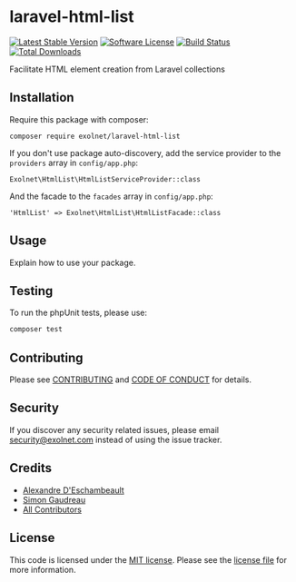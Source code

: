 # laravel-html-list

[![Latest Stable Version](https://poser.pugx.org/eXolnet/laravel-html-list/v/stable?format=flat-square)](https://packagist.org/packages/eXolnet/laravel-html-list)
[![Software License](https://img.shields.io/badge/license-MIT-brightgreen.svg?style=flat-square)](LICENSE.md)
[![Build Status](https://img.shields.io/github/workflow/status/eXolnet/laravel-html-list/tests?label=tests&style=flat-square)](https://github.com/eXolnet/laravel-html-list/actions?query=workflow%3Atests)
[![Total Downloads](https://img.shields.io/packagist/dt/eXolnet/laravel-html-list.svg?style=flat-square)](https://packagist.org/packages/eXolnet/laravel-html-list)

Facilitate HTML element creation from Laravel collections

## Installation

Require this package with composer:

```
composer require exolnet/laravel-html-list
```

If you don't use package auto-discovery, add the service provider to the ``providers`` array in `config/app.php`:

```
Exolnet\HtmlList\HtmlListServiceProvider::class
```

And the facade to the ``facades`` array in `config/app.php`: 

```
'HtmlList' => Exolnet\HtmlList\HtmlListFacade::class
```

## Usage

Explain how to use your package.

## Testing

To run the phpUnit tests, please use:

``` bash
composer test
```

## Contributing

Please see [CONTRIBUTING](CONTRIBUTING.md) and [CODE OF CONDUCT](CODE_OF_CONDUCT.md) for details.

## Security

If you discover any security related issues, please email security@exolnet.com instead of using the issue tracker.

## Credits

- [Alexandre D'Eschambeault](https://github.com/xel1045)
- [Simon Gaudreau](https://github.com/Gandhi11)
- [All Contributors](../../contributors)

## License

This code is licensed under the [MIT license](http://choosealicense.com/licenses/mit/). 
Please see the [license file](LICENSE) for more information.
